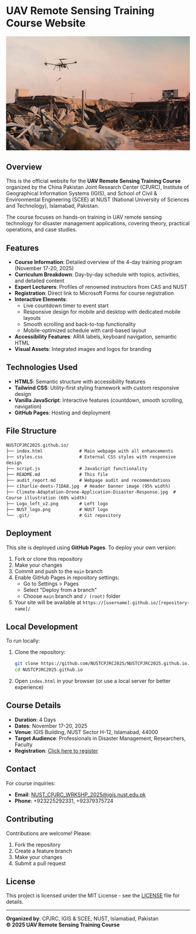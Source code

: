# UAV Remote Sensing Training Course Website

![UAV Training Banner](c1harlie-deets-71DA8.jpg)

## Overview

This is the official website for the **UAV Remote Sensing Training Course** organized by the China Pakistan Joint Research Center (CPJRC), Institute of Geographical Information Systems (IGIS), and School of Civil & Environmental Engineering (SCEE) at NUST (National University of Sciences and Technology), Islamabad, Pakistan.

The course focuses on hands-on training in UAV remote sensing technology for disaster management applications, covering theory, practical operations, and case studies.

## Features

- **Course Information**: Detailed overview of the 4-day training program (November 17-20, 2025)
- **Curriculum Breakdown**: Day-by-day schedule with topics, activities, and detailed content
- **Expert Lecturers**: Profiles of renowned instructors from CAS and NUST
- **Registration**: Direct link to Microsoft Forms for course registration
- **Interactive Elements**:
  - Live countdown timer to event start
  - Responsive design for mobile and desktop with dedicated mobile layouts
  - Smooth scrolling and back-to-top functionality
  - Mobile-optimized schedule with card-based layout
- **Accessibility Features**: ARIA labels, keyboard navigation, semantic HTML
- **Visual Assets**: Integrated images and logos for branding

## Technologies Used

- **HTML5**: Semantic structure with accessibility features
- **Tailwind CSS**: Utility-first styling framework with custom responsive design
- **Vanilla JavaScript**: Interactive features (countdown, smooth scrolling, navigation)
- **GitHub Pages**: Hosting and deployment

## File Structure

```
NUSTCPJRC2025.github.io/
├── index.html              # Main webpage with all enhancements
├── styles.css              # External CSS styles with responsive design
├── script.js               # JavaScript functionality
├── README.md               # This file
├── audit_report.md         # Webpage audit and recommendations
├── c1harlie-deets-71DA8.jpg  # Header banner image (95% width)
├── Climate-Adaptation-Drone-Application-Disaster-Response.jpg  # Course illustration (60% width)
├── Logo_left_v2.png        # Left logo
├── NUST_logo.png           # NUST logo
└── .git/                   # Git repository
```

## Deployment

This site is deployed using **GitHub Pages**. To deploy your own version:

1. Fork or clone this repository
2. Make your changes
3. Commit and push to the `main` branch
4. Enable GitHub Pages in repository settings:
   - Go to Settings > Pages
   - Select "Deploy from a branch"
   - Choose `main` branch and `/ (root)` folder
5. Your site will be available at `https://[username].github.io/[repository-name]/`

## Local Development

To run locally:

1. Clone the repository:
   ```bash
   git clone https://github.com/NUSTCPJRC2025/NUSTCPJRC2025.github.io.git
   cd NUSTCPJRC2025.github.io
   ```

2. Open `index.html` in your browser (or use a local server for better experience)

## Course Details

- **Duration**: 4 Days
- **Dates**: November 17-20, 2025
- **Venue**: IGIS Building, NUST Sector H-12, Islamabad, 44000
- **Target Audience**: Professionals in Disaster Management, Researchers, Faculty
- **Registration**: [Click here to register](https://forms.office.com/r/2FzquZWw0f)

## Contact

For course inquiries:
- **Email**: [NUST_CPJRC_WRKSHP_2025@igis.nust.edu.pk](mailto:NUST_CPJRC_WRKSHP_2025@igis.nust.edu.pk)
- **Phone**: +923225292331, +92379375724

## Contributing

Contributions are welcome! Please:

1. Fork the repository
2. Create a feature branch
3. Make your changes
4. Submit a pull request

## License

This project is licensed under the MIT License - see the [LICENSE](LICENSE) file for details.

---

**Organized by**: CPJRC, IGIS & SCEE, NUST, Islamabad, Pakistan  
**© 2025 UAV Remote Sensing Training Course**